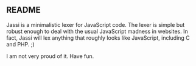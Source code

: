 README
--

Jassi is a minimalistic lexer for JavaScript code. The lexer is simple but
robust enough to deal with the usual JavaScript madness in websites. In
fact, Jassi will lex anything that roughly looks like JavaScript, including 
C and PHP. ;)

I am not very proud of it. Have fun.



